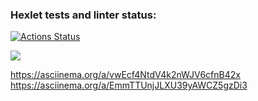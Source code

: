 ### Hexlet tests and linter status:
[![Actions Status](https://github.com/MisterFlicker/python-project-49/workflows/hexlet-check/badge.svg)](https://github.com/MisterFlicker/python-project-49/actions)

<a href="https://codeclimate.com/github/MisterFlicker/python-project-49/maintainability"><img src="https://api.codeclimate.com/v1/badges/50b7cdc90c8959ebe9ee/maintainability" /></a>

https://asciinema.org/a/vwEcf4NtdV4k2nWJV6cfnB42x
https://asciinema.org/a/EmmTTUnjJLXU39yAWCZ5gzDi3
